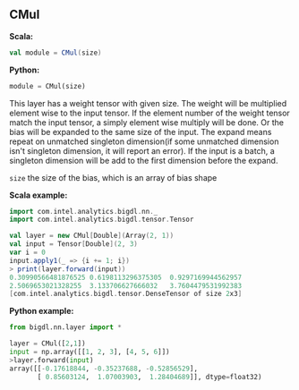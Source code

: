 ## CMul ##

**Scala:**
```scala
val module = CMul(size)
```
**Python:**
```python
module = CMul(size)
```

This layer has a weight tensor with given size. The weight will be multiplied element wise to
the input tensor. If the element number of the weight tensor match the input tensor, a simply
element wise multiply will be done. Or the bias will be expanded to the same size of the input.
The expand means repeat on unmatched singleton dimension(if some unmatched dimension isn't
singleton dimension, it will report an error). If the input is a batch, a singleton dimension
will be add to the first dimension before the expand.

  `size` the size of the bias, which is an array of bias shape
  

**Scala example:**
```scala
import com.intel.analytics.bigdl.nn._
import com.intel.analytics.bigdl.tensor.Tensor

val layer = new CMul[Double](Array(2, 1))
val input = Tensor[Double](2, 3)
var i = 0
input.apply1(_ => {i += 1; i})
> print(layer.forward(input))
0.30990566481876525	0.6198113296375305	0.9297169944562957	
2.5069653021328255	3.133706627666032	3.7604479531992383	
[com.intel.analytics.bigdl.tensor.DenseTensor of size 2x3]
```

**Python example:**
```python
from bigdl.nn.layer import *

layer = CMul([2,1])
input = np.array([[1, 2, 3], [4, 5, 6]])
>layer.forward(input)
array([[-0.17618844, -0.35237688, -0.52856529],
       [ 0.85603124,  1.07003903,  1.28404689]], dtype=float32)
```